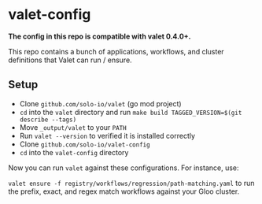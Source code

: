 # valet-config

**The config in this repo is compatible with valet 0.4.0+.**

This repo contains a bunch of applications, workflows, and cluster definitions that Valet can run / ensure. 

## Setup 

* Clone `github.com/solo-io/valet` (go mod project)
* `cd` into the `valet` directory and run `make build TAGGED_VERSION=$(git describe --tags)`
* Move `_output/valet` to your `PATH`
* Run `valet --version` to verified it is installed correctly
* Clone `github.com/solo-io/valet-config` 
* `cd` into the `valet-config` directory

Now you can run `valet` against these configurations. For instance, use:

`valet ensure -f registry/workflows/regression/path-matching.yaml` to run the prefix, exact, and regex match workflows against your Gloo cluster. 
